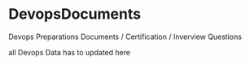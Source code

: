 # DevopsDocuments
Devops Preparations Documents / Certification / Inverview Questions


all Devops Data has to updated here
